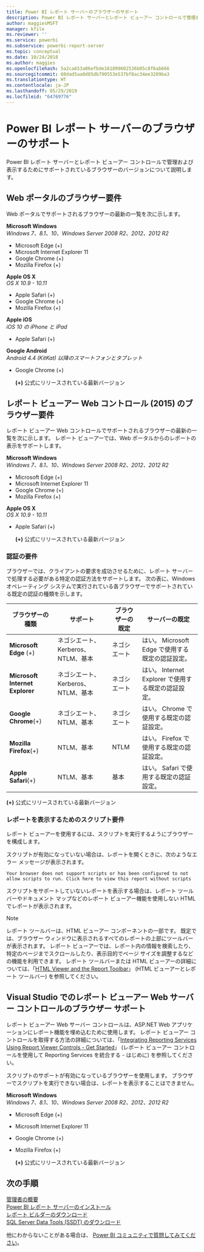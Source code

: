 ```yaml
---
title: Power BI レポート サーバーのブラウザーのサポート
description: Power BI レポート サーバーとレポート ビューアー コントロールで管理および表示するためにサポートされているブラウザーのバージョンについて説明します。
author: maggiesMSFT
manager: kfile
ms.reviewer: ''
ms.service: powerbi
ms.subservice: powerbi-report-server
ms.topic: conceptual
ms.date: 10/24/2018
ms.author: maggies
ms.openlocfilehash: 5a2ca653a06efbde161899602536b05c8f6ab666
ms.sourcegitcommit: 60dad5aa0d85db790553e537bf8ac34ee3289ba3
ms.translationtype: HT
ms.contentlocale: ja-JP
ms.lasthandoff: 05/29/2019
ms.locfileid: "64769776"
---
```

# <a name="browser-support-for-power-bi-report-server"></a>Power BI レポート サーバーのブラウザーのサポート
Power BI レポート サーバーとレポート ビューアー コントロールで管理および表示するためにサポートされているブラウザーのバージョンについて説明します。

## <a name="browser-requirements-for-the-web-portal"></a>Web ポータルのブラウザー要件
Web ポータルでサポートされるブラウザーの最新の一覧を次に示します。

**Microsoft Windows**  
*Windows 7、8.1、10、Windows Server 2008 R2、2012、2012 R2*

* Microsoft Edge (+)
* Microsoft Internet Explorer 11
* Google Chrome (+)
* Mozilla Firefox (+)

**Apple OS X**  
*OS X 10.9 - 10.11*

* Apple Safari (+)
* Google Chrome (+)
* Mozilla Firefox (+)

**Apple iOS**  
*iOS 10 の iPhone と iPad*

* Apple Safari (+)

**Google Android**  
*Android 4.4 (KitKat) 以降のスマートフォンとタブレット*

* Google Chrome (+)
  
  **(+)** 公式にリリースされている最新バージョン

## <a name="browser-requirements-for-the-report-viewer-web-control-2015"></a>レポート ビューアー Web コントロール (2015) のブラウザー要件
レポート ビューアー Web コントロールでサポートされるブラウザーの最新の一覧を次に示します。 レポート ビューアーでは、Web ポータルからのレポートの表示をサポートします。

**Microsoft Windows**  
*Windows 7、8.1、10、Windows Server 2008 R2、2012、2012 R2*

* Microsoft Edge (+)
* Microsoft Internet Explorer 11
* Google Chrome (+)
* Mozilla Firefox (+)

**Apple OS X**  
*OS X 10.9 - 10.11*

* Apple Safari (+)
  
  **(+)** 公式にリリースされている最新バージョン

### <a name="authentication-requirements"></a>認証の要件
ブラウザーでは、クライアントの要求を成功させるために、レポート サーバーで処理する必要がある特定の認証方法をサポートします。 次の表に、Windows オペレーティング システムで実行されている各ブラウザーでサポートされている既定の認証の種類を示します。

| **ブラウザーの種類** | **サポート** | **ブラウザーの既定** | **サーバーの既定** |
| --- | --- | --- | --- |
| **Microsoft Edge** (+) |ネゴシエート、Kerberos、NTLM、基本 |ネゴシエート |はい。 Microsoft Edge で使用する既定の認証設定。 |
| **Microsoft Internet Explorer** |ネゴシエート、Kerberos、NTLM、基本 |ネゴシエート |はい。 Internet Explorer で使用する既定の認証設定。 |
| **Google Chrome**(+) |ネゴシエート、NTLM、基本 |ネゴシエート |はい。 Chrome で使用する既定の認証設定。 |
| **Mozilla Firefox**(+) |NTLM、基本 |NTLM |はい。 Firefox で使用する既定の認証設定。 |
| **Apple Safari**(+) |NTLM、基本 |基本 |はい。 Safari で使用する既定の認証設定。 |

 **(+)** 公式にリリースされている最新バージョン

### <a name="script-requirements-for-viewing-reports"></a>レポートを表示するためのスクリプト要件
レポート ビューアーを使用するには、スクリプトを実行するようにブラウザーを構成します。

スクリプトが有効になっていない場合は、レポートを開くときに、次のようなエラー メッセージが表示されます。

```
Your browser does not support scripts or has been configured to not allow scripts to run. Click here to view this report without scripts
```

 スクリプトをサポートしていないレポートを表示する場合は、レポート ツールバーやドキュメント マップなどのレポート ビューアー機能を使用しない HTML でレポートが表示されます。

> [!NOTE]
> レポート ツールバーは、HTML ビューアー コンポーネントの一部です。 既定では、ブラウザー ウィンドウに表示されるすべてのレポートの上部にツールバーが表示されます。 レポート ビューアーでは、レポート内の情報を検索したり、特定のページまでスクロールしたり、表示目的でページ サイズを調整するなどの機能を利用できます。 レポート ツールバーまたは HTML ビューアーの詳細については、「[HTML Viewer and the Report Toolbar](https://docs.microsoft.com/sql/reporting-services/html-viewer-and-the-report-toolbar)」 (HTML ビューアーとレポート ツールバー) を参照してください。
> 
> 

## <a name="browser-support-for-report-viewer-web-server-controls-in-visual-studio"></a>Visual Studio でのレポート ビューアー Web サーバー コントロールのブラウザー サポート
レポート ビューアー Web サーバー コントロールは、ASP.NET Web アプリケーションにレポート機能を埋め込むために使用します。 レポート ビューアー コントロールを取得する方法の詳細については、「[Integrating Reporting Services Using Report Viewer Controls - Get Started](https://docs.microsoft.com/sql/reporting-services/application-integration/integrating-reporting-services-using-reportviewer-controls-get-started)」 (レポート ビューアー コントロールを使用して Reporting Services を統合する - はじめに) を参照してください。

スクリプトのサポートが有効になっているブラウザーを使用します。 ブラウザーでスクリプトを実行できない場合は、レポートを表示することはできません。

**Microsoft Windows**  
*Windows 7、8.1、10、Windows Server 2008 R2、2012、2012 R2*

* Microsoft Edge (+)
* Microsoft Internet Explorer 11
* Google Chrome (+)
* Mozilla Firefox (+)
  
  **(+)** 公式にリリースされている最新バージョン

## <a name="next-steps"></a>次の手順
[管理者の概要](admin-handbook-overview.md)  
[Power BI レポート サーバーのインストール](install-report-server.md)  
[レポート ビルダーのダウンロード](https://www.microsoft.com/download/details.aspx?id=53613)  
[SQL Server Data Tools (SSDT) のダウンロード](http://go.microsoft.com/fwlink/?LinkID=616714)

他にわからないことがある場合は、 [Power BI コミュニティで質問してみてください](https://community.powerbi.com/)。

